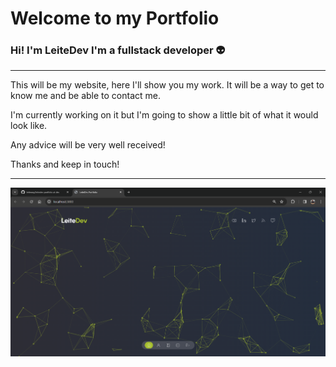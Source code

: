 # Welcome to my Portfolio 

<h3>Hi! I'm LeiteDev I'm a fullstack developer 👽</h3>

***

<p>
  This will be my website, here I'll show you my work. It will be a way to get to know me and be able to contact me.

I'm currently working on it but I'm going to show a little bit of what it would look like.

Any advice will be very well received!

Thanks and keep in touch!
</p>

***

<img src="https://github.com/leiteway/leitedev-portfolio/blob/dev/portfolio/assets/landing-page-leitedev.png" alt="a screenshot of landing page of LeiteDev">
